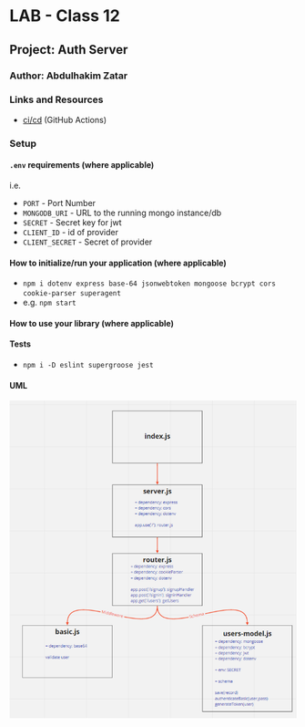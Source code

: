 # LAB - Class 12

## Project: Auth Server

### Author: Abdulhakim Zatar

### Links and Resources

- [ci/cd](https://github.com/zatar-401-advanced-javascript/auth-server/actions) (GitHub Actions)


### Setup

#### `.env` requirements (where applicable)

i.e.

- `PORT` - Port Number
- `MONGODB_URI` - URL to the running mongo instance/db
- `SECRET` - Secret key for jwt
- `CLIENT_ID` - id of provider
- `CLIENT_SECRET` - Secret of provider

#### How to initialize/run your application (where applicable)

- `npm i dotenv express base-64 jsonwebtoken mongoose bcrypt cors cookie-parser superagent`
- e.g. `npm start`

#### How to use your library (where applicable)

#### Tests

- `npm i -D eslint supergroose jest`

#### UML

![uml](./assets/uml.png)